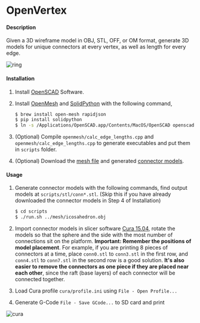 # OpenVertex

#### Description

Given a 3D wireframe model in OBJ, STL, OFF, or OM format, generate 3D models for unique connectors at every vertex, as well as length for every edge.

![ring](https://github.com/wieden-kennedy/needybot-shell/blob/master/cura/ring.jpg?raw=true)

#### Installation

1. Install [OpenSCAD](http://www.openscad.org/) Software.
2. Install [OpenMesh](http://www.openmesh.org/) and [SolidPython](https://github.com/SolidCode/SolidPython) with the following command,

	```sh
	$ brew install open-mesh rapidjson
	$ pip install solidpython
	$ ln -s /Applications/OpenSCAD.app/Contents/MacOS/OpenSCAD openscad
	```

3. (Optional) Compile `openmesh/calc_edge_lengths.cpp` and `openmesh/calc_edge_lengths.cpp` to generate executables and put them in `scripts` folder.
4. (Optional) Download the [mesh file](https://drive.google.com/open?id=0B2xef5QHbuSmT013ekExZmJPU1U) and generated [connector models](https://drive.google.com/open?id=0B2xef5QHbuSmQTlFTlYtUEhXTVk).

#### Usage

1. Generate connector models with the following commands, find output models at `scripts/stl/conn*.stl`. (Skip this if you have already downloaded the connector models in Step 4 of Installation)

	```sh
	$ cd scripts
	$ ./run.sh ../mesh/icosahedron.obj
	```

2. Import connector models in slicer software [Cura 15.04](https://ultimaker.com/en/cura-software/list), rotate the models so that the sphere and the side with the most number of connections sit on the platform. **Important: Remember the positions of model placement**. For example, if you are printing 8 pieces of connectors at a time, place `conn0.stl` to `conn3.stl` in the first row, and `conn4.stl` to `conn7.stl` in the second row is a good solution. **It's also easier to remove the connectors as one piece if they are placed near each other**, since the raft (base layers) of each connector will be connected together.  
3. Load Cura profile `cura/profile.ini` using `File - Open Profile...`
4. Generate G-Code `File - Save GCode...` to SD card and print

![cura](https://github.com/wieden-kennedy/needybot-shell/blob/master/cura/example.png?raw=true)
